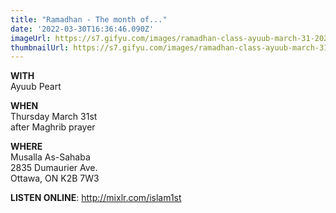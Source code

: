 ```yaml
---
title: "Ramadhan - The month of..."
date: '2022-03-30T16:36:46.090Z'
imageUrl: https://s7.gifyu.com/images/ramadhan-class-ayuub-march-31-2022.jpg
thumbnailUrl: https://s7.gifyu.com/images/ramadhan-class-ayuub-march-31-2022.jpg
---
```


**WITH**</br>
Ayuub Peart

**WHEN**</br>
Thursday March 31st</br>
after Maghrib prayer

**WHERE**</br>
Musalla As-Sahaba</br>
2835 Dumaurier Ave.</br>
Ottawa, ON K2B 7W3

**LISTEN ONLINE**: http://mixlr.com/islam1st
